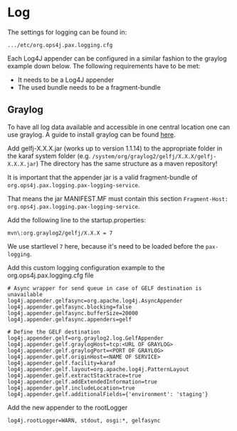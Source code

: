 Log
===

The settings for logging can be found in:

    .../etc/org.ops4j.pax.logging.cfg

Each Log4J appender can be configured in a similar fashion to the graylog example down below. The following
requirements have to be met:
* It needs to be a Log4J appender
* The used bundle needs to be a fragment-bundle

Graylog
-------

To have all log data available and accessible in one central location one can use graylog. A guide to install
graylog can be found [here](http://docs.graylog.org/en/stable/).


Add gelfj-X.X.X.jar (works up to version 1.1.14) to the appropriate folder in the karaf system folder (e.g. `/system/org/graylog2/gelfj/X.X.X/gelfj-X.X.X.jar`)
The directory has the same structure as a maven repository!

It is important that the appender jar is a valid fragment-bundle of `org.ops4j.pax.logging.pax-logging-service`.

That means the jar MANIFEST.MF must contain this section `Fragment-Host: org.ops4j.pax.logging.pax-logging-service`.

Add the following line to the startup.properties:

```
mvn\:org.graylog2/gelfj/X.X.X = 7
```
We use startlevel `7` here, because it's need to be loaded before the `pax-logging`.

Add this custom logging configuration example to the org.ops4j.pax.logging.cfg file

```
# Async wrapper for send queue in case of GELF destination is unavailable
log4j.appender.gelfasync=org.apache.log4j.AsyncAppender
log4j.appender.gelfasync.blocking=false
log4j.appender.gelfasync.bufferSize=20000
log4j.appender.gelfasync.appenders=gelf

# Define the GELF destination
log4j.appender.gelf=org.graylog2.log.GelfAppender
log4j.appender.gelf.graylogHost=tcp:<URL OF GRAYLOG>
log4j.appender.gelf.graylogPort=<PORT OF GRAYLOG>
log4j.appender.gelf.originHost=<NAME OF SERVICE>
log4j.appender.gelf.facility=karaf
log4j.appender.gelf.layout=org.apache.log4j.PatternLayout
log4j.appender.gelf.extractStacktrace=true
log4j.appender.gelf.addExtendedInformation=true
log4j.appender.gelf.includeLocation=true
log4j.appender.gelf.additionalFields={'environment': 'staging'}
```

Add the new appender to the rootLogger

```
log4j.rootLogger=WARN, stdout, osgi:*, gelfasync
```